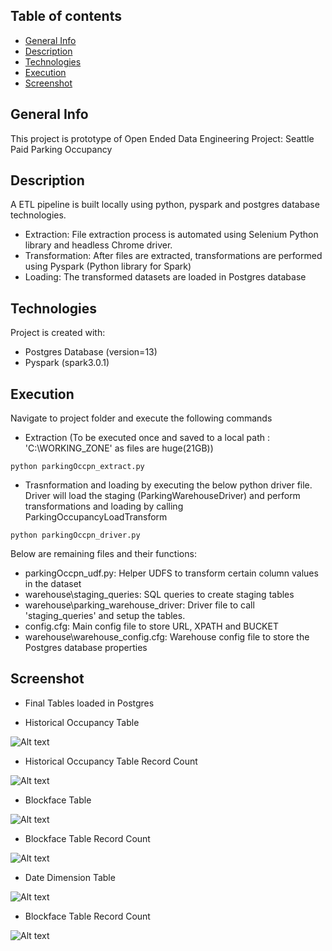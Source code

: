 ## Table of contents
* [General Info](#general-info)
* [Description](#description)
* [Technologies](#technologies)
* [Execution](#execution)
* [Screenshot](#screenshot)

## General Info
This project is prototype of Open Ended Data Engineering Project: Seattle Paid Parking Occupancy

## Description
A ETL pipeline is built locally using python, pyspark and postgres database technologies. 
* Extraction: File extraction process is automated using Selenium Python library and headless Chrome driver.
* Transformation: After files are extracted, transformations are performed using Pyspark (Python library for Spark)
* Loading: The transformed datasets are loaded in Postgres database


## Technologies
Project is created with:
* Postgres Database (version=13)
* Pyspark (spark3.0.1)


## Execution

Navigate to project folder and execute the following commands

* Extraction (To be executed once and saved to a local path  : 'C:\WORKING_ZONE\' as files are huge(21GB))

```
python parkingOccpn_extract.py

```

* Trasnformation and loading by executing the below python driver file.  Driver will load the staging (ParkingWarehouseDriver) and perform transformations and loading by calling ParkingOccupancyLoadTransform

```
python parkingOccpn_driver.py

```

Below are remaining files and their functions:

* parkingOccpn_udf.py: Helper UDFS to transform certain column values in the dataset
* warehouse\staging_queries: SQL queries to create staging tables
* warehouse\parking_warehouse_driver: Driver file to call 'staging_queries' and setup the tables.
* config.cfg: Main config file to store URL, XPATH and BUCKET
* warehouse\warehouse_config.cfg: Warehouse config file to store the Postgres database properties

## Screenshot
* Final Tables loaded in Postgres

* Historical Occupancy Table

![Alt text](/screenshot/OccupancyData.PNG?raw=true "Historical Occupancy Table")

* Historical Occupancy Table Record Count

![Alt text](/screenshot/OccupancyRecCnt.PNG?raw=true "Historical Occupancy Table Count")

* Blockface Table

![Alt text](/screenshot/BlockfaceTable.PNG?raw=true "Blockface Table")

* Blockface Table Record Count

![Alt text](/screenshot/BlockfaceRecCnt.PNG?raw=true "Blockface Table Count")

* Date Dimension Table

![Alt text](/screenshot/DateDim.PNG?raw=true "Date Dimension Table")

* Blockface Table Record Count

![Alt text](/screenshot/OccupancyRecCnt.PNG?raw=true "Date Dimension Table Count")

